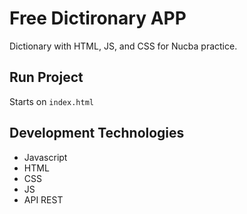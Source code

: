 # Free Dictironary APP

Dictionary with HTML, JS, and CSS for Nucba practice.

## Run Project
Starts on `index.html`

## Development Technologies
* Javascript
* HTML
* CSS
* JS
* API REST